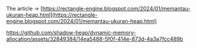 The article -> [https://rectangle-engine.blogspot.com/2024/01/memantau-ukuran-heap.html](https://rectangle-engine.blogspot.com/2024/01/memantau-ukuran-heap.html)

https://github.com/shadow-heap/dynamic-memory-allocation/assets/32849384/14ea5488-5f0f-414e-873d-4a3a7fcc489b

